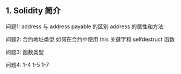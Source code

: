 ## 1. Solidity 简介

问题1:
address 与 address payable 的区别
address 的属性和方法

问题2:
合约地址类型
如何在合约中使用 this 关键字和 selfdestruct 函数

问题3:
函数类型

问题4:
1-4
1-5
1-7
